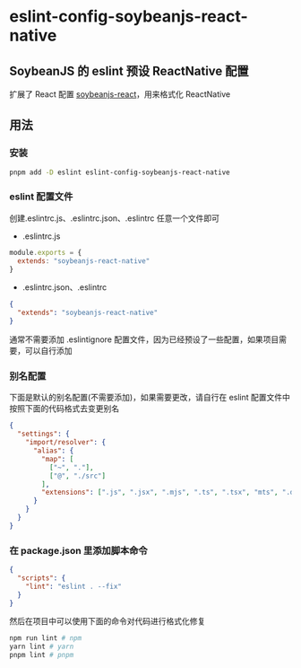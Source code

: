 # eslint-config-soybeanjs-react-native

## SoybeanJS 的 eslint 预设 ReactNative 配置

扩展了 React 配置 [soybeanjs-react](https://github.com/honghuangdc/eslint-config-soybeanjs/blob/main/packages/react/README.md)，用来格式化 ReactNative

## 用法

### 安装

```bash
pnpm add -D eslint eslint-config-soybeanjs-react-native
```

### eslint 配置文件

创建.eslintrc.js、.eslintrc.json、.eslintrc 任意一个文件即可

- .eslintrc.js

```js
module.exports = {
  extends: "soybeanjs-react-native"
}
```

- .eslintrc.json、.eslintrc

```json
{
  "extends": "soybeanjs-react-native"
}
```

通常不需要添加 .eslintignore 配置文件，因为已经预设了一些配置，如果项目需要，可以自行添加

### 别名配置

下面是默认的别名配置(不需要添加)，如果需要更改，请自行在 eslint 配置文件中按照下面的代码格式去变更别名

```json
{
  "settings": {
    "import/resolver": {
      "alias": {
        "map": [
          ["~", "."],
          ["@", "./src"]
        ],
        "extensions": [".js", ".jsx", ".mjs", ".ts", ".tsx", "mts", ".d.ts"]
      }
    }
  }
}
```

### 在 package.json 里添加脚本命令

```json
{
  "scripts": {
    "lint": "eslint . --fix"
  }
}
```

然后在项目中可以使用下面的命令对代码进行格式化修复

```bash
npm run lint # npm
yarn lint # yarn
pnpm lint # pnpm

```
